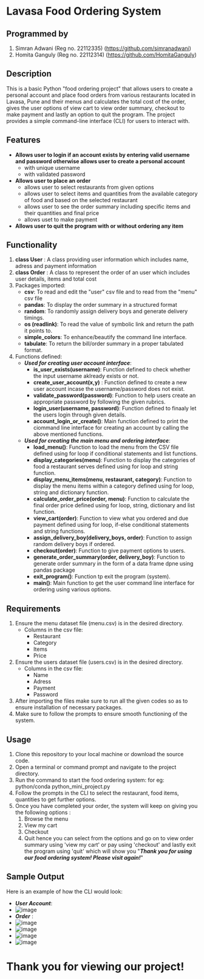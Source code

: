 # Lavasa Food Ordering System

## Programmed by
1. Simran Adwani (Reg no. 22112335) (https://github.com/simranadwani)
2. Homita Ganguly (Reg no. 22112314) (https://github.com/HomitaGanguly)

## Description
This is a basic Python "food ordering project" that allows users to create a personal account and place food orders from various restaurants located in Lavasa, Pune and their menus and calculates the total cost of the order, gives the user options of view cart to view order summary, checkout to make payment and lastly an option to quit the program. The project provides a simple command-line interface (CLI) for users to interact with.

## Features
* **Allows user to login if an account exists by entering valid username and password otherwise allows user to create a personal account**
   * with unique username
   * with validated password
* **Allows user to place an order**
   * allows user to select restaurants from given options
   * allows user to select items and quantities from the available category of food and  based on the selected restaurant
   * allows user to see the order summary including specific items and their quantities and final price
   * allows uset to make payment
* **Allows user to quit the program with or without ordering any item**

## Functionality
1. **class User** : A class providing user information which includes name, adress and payment information
2. **class Order** : A class to represent the order of an user which includes user details, items and total cost
3. Packages imported: 
   * **csv**: To read and edit the "user" csv file and to read from the "menu" csv file
   * **pandas**: To display the order summary in a structured format
   * **random**: To randomly assign delivery boys and generate delivery timings.
   * **os (readlink)**: To read the value of symbolic link and return the path it points to.
   * **simple_colors**: To enhance/beautify the command line interface.
   * **tabulate**: To return the bill/order summary in a proper tabulated format.
4. Functions defined: 
   * ***Used for creating user account interface***:
      * **is_user_exists(username)**: Function defined to check whether the input username aklready exists or not. 
      * **create_user_account(x,y)** : Function defined to create a new user account incase the username/password does not exist.
      * **validate_password(password)**: Function to help users create an appropriate password by following the given rubrics.
      * **login_user(username, password)**: Function defined to finaaly let the users login through given details.
      * **account_login_or_create()**: Main function defined to print the ciommand line interface for creating an account by calling the above mentioned functions. 
   * ***Used for creating the main menu and ordering interface***:
      * **load_menu()**: Function to load the menu from the CSV file defined using for loop if conditional statements and list functions.
      * **display_categories(menu)**: Function to display the categories of food a restaurant serves defined using for loop and string function. 
      * **display_menu_items(menu, restaurant, category)**: Function to display the menu items within a category defined using for loop, string and dictionary function.  
      * **calculate_order_price(order, menu)**: Function to calculate the final order price defined using for loop, string, dictionary and list function. 
      * **view_cart(order)**: Function to view what you ordered and due payment defined using for loop, if-else conditional statements and string functions.
      * **assign_delivery_boy(delivery_boys, order)**: Function to assign random delivery boys if ordered. 
      * **checkout(order)**: Function to give payment options to users.
      * **generate_order_summary(order, delivery_boy)**: Function to generate order summary in the form of a data frame dpne using pandas package
      * **exit_program()**: Function tp exit the program (system).
      * **main()**: Main function to get the user command line interface for ordering using various options.
        
## Requirements 
1. Ensure the menu dataset file (menu.csv) is in the desired directory.
    * Columns in the csv file:
        * Restaurant
        * Category
        * Items
        * Price
3. Ensure the users dataset file (users.csv) is in the desired directory.
    * Columns in the csv file:
        * Name
        * Adress
        * Payment
        * Password
5. After importing the files make sure to run all the given codes so as to ensure installation of necessary packages.
6. Make sure to follow the prompts to ensure smooth functioning of the system.

## Usage
1. Clone this repository to your local machine or download the source code.
2. Open a terminal or command prompt and navigate to the project directory.
3. Run the command to start the food ordering system: for eg: python/conda python_mini_project.py 
4. Follow the prompts in the CLI to select the restaurant, food items, quantities to get further options.
5. Once you have completed your order, the system will keep on giving you the following options : 
   1. Browse the menu
   2. View my cart
   3. Checkout
   4. Quit
hence you can select from the options and go on to view order summary using 'view my cart' or pay using 'checkout' and lastly exit the program using 'quit' which will show you "____________________*Thank you for using our food ordering system! Please visit again!*____________________"  

## Sample Output
Here is an example of how the CLI would look:
* ***User Account***: 
* ![image](https://github.com/simranadwani/Food_ordering_CIA_1/assets/118894785/dcaa560b-7920-4961-8da2-423ace829d6f)
* ***Order*** : 
* ![image](https://github.com/HomitaGanguly/Python-CIA-1/assets/118895179/c8a888d4-c5d9-46d7-84df-8de1f46c2dbe)
* ![image](https://github.com/HomitaGanguly/Python-CIA-1/assets/118895179/2d10548c-9116-4a04-bfbd-272aa6a8547a)
* ![image](https://github.com/HomitaGanguly/Python-CIA-1/assets/118895179/4537dd37-f46b-4618-8b0f-0e021c1bdbf1)
* ![image](https://github.com/HomitaGanguly/Python-CIA-1/assets/118895179/9a9fc276-b45a-43e2-b8c5-830e8c2b342e)


# Thank you for viewing our project!
